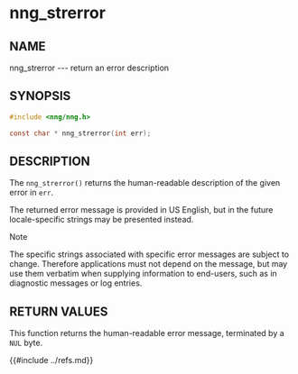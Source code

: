 # nng_strerror

## NAME

nng_strerror --- return an error description

## SYNOPSIS

```c
#include <nng/nng.h>

const char * nng_strerror(int err);
```

## DESCRIPTION

The `nng_strerror()` returns the human-readable description of the
given error in `err`.

The returned error message is provided in US English, but in the
future locale-specific strings may be presented instead.

> [!NOTE]
> The specific strings associated with specific error messages are
> subject to change.
> Therefore applications must not depend on the message,
> but may use them verbatim when supplying information to end-users, such
> as in diagnostic messages or log entries.

## RETURN VALUES

This function returns the human-readable error message, terminated
by a `NUL` byte.

{{#include ../refs.md}}

